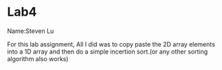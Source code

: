 # Lab4
Name:Steven Lu

For this lab assignment, All I did was to copy paste the 2D array elements into a 1D array and then do a simple incertion sort.(or any other sorting algorithm also works)
